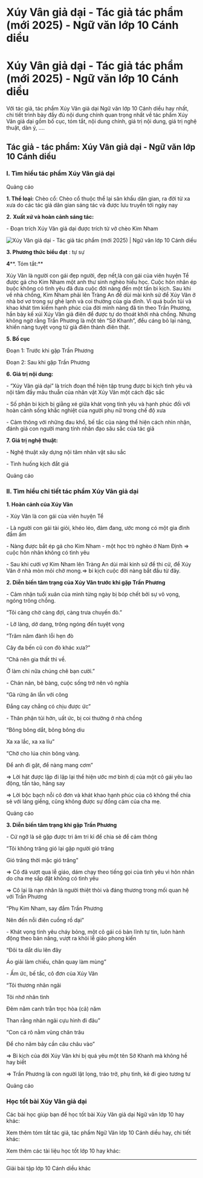 # Xúy Vân giả dại - Tác giả tác phẩm (mới 2025) - Ngữ văn lớp 10 Cánh diều

# Xúy Vân giả dại - Tác giả tác phẩm (mới 2025) - Ngữ văn lớp 10 Cánh diều

Với tác giả, tác phẩm Xúy Vân giả dại Ngữ văn lớp 10 Cánh diều hay nhất, chi tiết trình bày đầy đủ nội dung chính quan trọng nhất về tác phẩm Xúy Vân giả dại gồm bố cục, tóm tắt, nội dung chính, giá trị nội dung, giá trị nghệ thuật, dàn ý, ....

## Tác giả - tác phẩm: Xúy Vân giả dại - Ngữ văn lớp 10 Cánh diều

### **I. Tìm hiểu tác phẩm Xúy Vân giả dại**

Quảng cáo

**1\. Thể loại:** Chèo cổ: Chèo cổ thuộc thể lại sân khấu dân gian, ra đời từ xa xưa do các tác giả dân gian sáng tác và được lưu truyền tới ngày nay

**2.** **Xuất xứ và hoàn cảnh sáng tác:**

\- Đoạn trích Xúy Vân giả dại được trích từ vở chèo Kim Nham

![Xúy Vân giả dại - Tác giả tác phẩm \(mới 2025\) | Ngữ văn lớp 10 Cánh diều](https://vietjack.com/soan-van-lop-10-cd/images/tac-gia-tac-pham-xuy-van-gia-dai.PNG)

**3\. Phương thức biểu đạt** : tự sự

**4****. Tóm tắt:**

Xúy Vân là người con gái đẹp người, đẹp nết,là con gái của viên huyện Tể được gả cho Kim Nham một anh thư sinh nghèo hiếu học. Cuộc hôn nhân ép buộc không có tình yêu đã đưa cuộc đời nàng đến một tấn bi kịch. Sau khi về nhà chồng, Kim Nham phải lên Tràng An để dùi mài kinh sử để Xúy Vân ở nhà bơ vơ trong sự ghẻ lạnh và coi thường của gia đình. Vì quá buồn tủi và khao khát tìm kiếm hạnh phúc của đời mình nàng đã tin theo Trần Phương, hắn bày kế xúi Xúy Vân giả điên để được tự do thoát khởi nhà chồng. Nhưng không ngờ rằng Trần Phương là một tên “Sở Khanh”, đểu cáng bỏ lại nàng, khiến nàng tuyệt vọng từ giả điên thành điên thật.

**5\. Bố cục**

Đoạn 1: Trước khi gặp Trần Phương 

Đoạn 2: Sau khi gặp Trần Phương

**6\. Giá trị nội dung:**

\- “Xúy Vân giả dại” là trích đoạn thể hiện tập trung được bi kịch tình yêu và nội tâm đầy mâu thuẫn của nhân vật Xúy Vân một cách đặc sắc

\- Số phận bi kịch bị giằng xé giữa khát vọng tình yêu và hạnh phúc đối với hoàn cảnh sống khắc nghiệt của người phụ nữ trong chế độ xưa

\- Cảm thông với những đau khổ, bế tắc của nàng thể hiện cách nhìn nhận, đánh giá con người mang tính nhân đạo sâu sắc của tác giả

**7\. Giá trị nghệ thuật:**

\- Nghệ thuật xây dựng nội tâm nhân vật sâu sắc

\- Tình huống kịch đắt giá 

Quảng cáo

### **II. Tìm hiểu chi tiết tác phẩm Xúy Vân giả dại**

**1\. Hoàn cảnh của Xúy Vân**

\- Xúy Vân là con gái của viên huyện Tể

\- Là người con gái tài giỏi, khéo léo, đảm đang, ước mong có một gia đình đầm ấm

\- Nàng được bắt ép gả cho Kim Nham - một học trò nghèo ở Nam Định => cuộc hôn nhân không có tình yêu

\- Sau khi cưới vợ Kim Nham lên Tràng An dùi mài kinh sử để thi cử, để Xúy Vân ở nhà mòn mỏi chờ mong.=> bi kịch cuộc đời nàng bắt đầu từ đây.

**2\. Diễn biến tâm trạng của Xúy Vân trước khi gặp Trần Phương**

\- Cảm nhận tuổi xuân của mình từng ngày bị bóp chết bởi sự vô vọng, ngóng trông chồng.

“Tôi càng chờ càng đợi, càng trưa chuyến đò.”

\- Lỡ làng, dở dang, trông ngóng đến tuyệt vọng

“Trăm năm đành lỗi hẹn đò

Cây đa bến cũ con đò khác xưa?”

“Chả nên gia thất thì về.

Ở làm chi nữa chúng chê bạn cười.”

\- Chán nản, bẽ bàng, cuộc sống trở nên vô nghĩa

“Gà rừng ăn lẫn với công

Đắng cay chẳng có chịu được ức”

\- Thân phận tủi hờn, uất ức, bị coi thường ở nhà chồng

“Bông bông dắt, bông bông diu

Xa xa lắc, xa xa líu”

“Chờ cho lúa chín bông vàng.

Để anh đi gặt, để nàng mang cơm”

=> Lời hát được lặp đi lặp lại thể hiện ước mơ bình dị của một cô gái yêu lao động, tần tảo, hăng say 

=> Lời bộc bạch nỗi cô đơn và khát khao hạnh phúc của cô không thể chia sẻ với láng giềng, cũng không được sự đồng cảm của cha mẹ.

Quảng cáo

**3\. Diễn biến tâm trạng khi gặp Trần Phương**

\- Cứ ngỡ là sẽ gặp được tri âm tri kỉ để chia sẻ để cảm thông

“Tôi không trăng gió lại gặp người gió trăng

Gió trăng thời mặc gió trăng”

=> Cô đã vượt qua lễ giáo, dám chạy theo tiếng gọi của tình yêu vì hôn nhân do cha mẹ sắp đặt không có tình yêu

=> Cô lại là nạn nhân là người thiệt thòi và đáng thương trong mối quan hệ với Trần Phương

“Phụ Kim Nham, say đắm Trần Phương

Nên đến nỗi điên cuồng rồ dại”

\- Khát vọng tình yêu cháy bỏng, một cô gái có bản lĩnh tự tin, luôn hành động theo bản năng, vượt ra khỏi lễ giáo phong kiến

“Đôi ta dắt díu lên đây

Áo giải làm chiếu, chăn quay làm mùng”

\- Ấm ức, bế tắc, cô đơn của Xúy Vân 

“Tôi thương nhân ngãi

Tôi nhớ nhân tình

Đêm năm canh trằn trọc hòa (cả) năm

Than rằng nhân ngãi cựu hình đi đâu”

“Con cá rô nằm vũng chân trâu

Để cho năm bảy cần câu châu vào”

=> Bi kịch của đời Xúy Vân khi bị quá yêu một tên Sở Khanh mà không hề hay biết

=> Trần Phương là con người lật lọng, tráo trở, phụ tình, kẻ đi gieo tương tư 

Quảng cáo

### **Học tốt bài Xúy Vân giả dại**

Các bài học giúp bạn để học tốt bài Xúy Vân giả dại Ngữ văn lớp 10 hay khác:

Xem thêm tóm tắt tác giả, tác phẩm Ngữ Văn lớp 10 Cánh diều hay, chi tiết khác:

Xem thêm các tài liệu học tốt lớp 10 hay khác:

* * *

Giải bài tập lớp 10 Cánh diều khác

